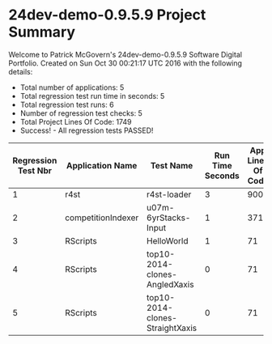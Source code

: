 # 24dev-demo-0.9.5.9 Project Summary 
Welcome to Patrick McGovern's 24dev-demo-0.9.5.9 Software Digital Portfolio. Created on Sun Oct 30 00:21:17 UTC 2016 with the following details:
* Total number of applications: 5
* Total regression test run time in seconds: 5 
* Total regression test runs: 6  
* Number of regression test checks: 5
* Total Project Lines Of Code: 1749
* Success! - All regression tests PASSED!

Regression Test Nbr|Application Name|Test Name|Run Time Seconds|App Lines Of Code|Pass or Fail
 --- | --- | --- | --- | --- | --- 
1|r4st|r4st-loader|3|900|Pass
2|competitionIndexer|u07m-6yrStacks-Input|1|371|Pass
3|RScripts|HelloWorld|1|71|Pass
4|RScripts|top10-2014-clones-AngledXaxis|0|71|Pass
5|RScripts|top10-2014-clones-StraightXaxis|0|71|Pass
